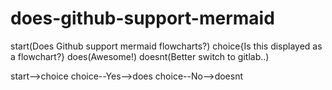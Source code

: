 # does-github-support-mermaid

start(Does Github support mermaid flowcharts?)
choice{Is this displayed as a flowchart?}
does(Awesome!)
doesnt(Better switch to gitlab..)

start-->choice
choice--Yes-->does
choice--No-->doesnt
